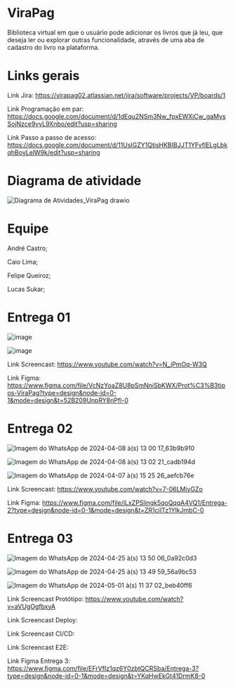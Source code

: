 # ViraPag

Biblioteca virtual em que o usuário pode adicionar os livros que já leu, que deseja ler ou explorar outras funcionalidade, através de uma aba de cadastro do livro na plataforma.


# Links gerais

Link Jira: https://virapag02.atlassian.net/jira/software/projects/VP/boards/1

Link Programação em par: https://docs.google.com/document/d/1dEqu2NSm3Nw_fpxEWXiCw_gaMysSojNzce9vyL9Xnbo/edit?usp=sharing

Link Passo a passo de acesso: https://docs.google.com/document/d/11UsIGZY1QtisHKBIBJJT1YFvfIELgLbkqhBovLelW9k/edit?usp=sharing


# Diagrama de atividade

![Diagrama de Atividades_ViraPag drawio](https://github.com/andrecastrom06/ViraPag/assets/165174383/56c3199c-2a79-48a7-aa7c-80a51cb5606c)


# Equipe

André Castro;   
   
Caio Lima;   
   
Felipe Queiroz;   
   
Lucas Sukar;   
   

# Entrega 01

![image](https://github.com/andrecastrom06/fds2024-1/assets/142420463/3115755d-0d18-4470-b392-f561bf349394)

![image](https://github.com/andrecastrom06/fds2024-1/assets/142420463/0e83d976-77c2-4089-b706-f0165466a153)


Link Screencast: https://www.youtube.com/watch?v=N_jPmOq-W3Q

Link Figma: https://www.figma.com/file/VcNzYoaZ8U8pSmNniSbKWX/Prot%C3%B3tipos-ViraPag?type=design&node-id=0-1&mode=design&t=52B209UnpRY8nPfl-0


# Entrega 02

![Imagem do WhatsApp de 2024-04-08 à(s) 13 00 17_63b9b910](https://github.com/viniciusdandrade/ViraPag/assets/142420463/4c9d4ddf-503d-4d97-abea-95ab732ff506)

![Imagem do WhatsApp de 2024-04-08 à(s) 13 02 21_cadb194d](https://github.com/viniciusdandrade/ViraPag/assets/142420463/b4bdb717-f48e-42e7-9e2c-64c6bc306f71)

![Imagem do WhatsApp de 2024-04-07 à(s) 15 25 26_aefcb76e](https://github.com/andrecastrom06/ViraPag/assets/142420463/8d7b7392-4dcb-4a57-8f37-a117c7e30b3f)


Link Screencast: https://www.youtube.com/watch?v=7-06LMiyGZo

Link Figma: https://www.figma.com/file/jLxZPSlingk5qoQqqA4VQ1/Entrega-2?type=design&node-id=0-1&mode=design&t=ZR1ciITz1YlkJmbC-0


# Entrega 03

![Imagem do WhatsApp de 2024-04-25 à(s) 13 50 06_0a92c0d3](https://github.com/andrecastrom06/ViraPag/assets/142420463/ec1cda27-f642-4144-a7e6-f7a743348037)

![Imagem do WhatsApp de 2024-04-25 à(s) 13 49 59_56a9bc53](https://github.com/andrecastrom06/ViraPag/assets/142420463/d513db3e-b4bf-4945-98d7-111d4dca66c9)

![Imagem do WhatsApp de 2024-05-01 à(s) 11 37 02_beb40ff6](https://github.com/viniciusdandrade/ViraPag/assets/142420463/e4222f12-ebdf-4607-83d0-9d2d4077691c)



Link Screencast Protótipo: https://www.youtube.com/watch?v=aVUgOgfbxyA

Link Screencast Deploy:

Link Screencast CI/CD:

Link Screencast E2E:

Link Figma Entrega 3: https://www.figma.com/file/EFrVfIz1qz6Y0zbtQCRSba/Entrega-3?type=design&node-id=0-1&mode=design&t=YKqHwEkGt41DrmK8-0

